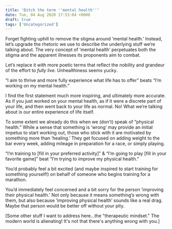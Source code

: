 ```yaml
---
title: 'Ditch the term ''mental health'''
date: Tue, 04 Aug 2020 17:53:04 +0000
draft: true
tags: ['Uncategorized']
---
```


Forget fighting uphill to remove the stigma around ‘mental health.’ Instead, let’s upgrade the rhetoric we use to describe the underlying stuff we’re talking about. The very concept of ‘mental health’ perpetuates both the stigma and the apparent illnesses its proponents aim to combat.

Let’s replace it with more poetic terms that reflect the nobility and grandeur of the effort to _fully live_. Unhealthiness seems yucky. 

“I aim to thrive and more fully experience what life has to offer” beats “I’m working on my mental health.” 

I find the first statement much more inspiring, and ultimately more accurate. As if you just worked on your mental health, as if it were a discrete part of your life, and then went back to your life as normal. No! What we’re talking about is our entire experience of life itself. 

To some extent we already do this when we (don't) speak of “physical health.” While a sense that something is ‘wrong’ may provide an initial impetus to start working out, those who stick with it are motivated by something more than ‘healing.’ They get focused on adding weight to the bar every week, adding mileage in preparation for a race, or simply playing.

“I’m training to \[fill in your preferred activity\]” & “I’m going to play \[fill in your favorite game\]” beat “I’m trying to improve my physical health.” 

You’d probably feel a bit excited (and maybe inspired to start training for something yourself!) on behalf of someone who begins training for a marathon.

You’d immediately feel concerned and a bit sorry for the person ‘improving their physical health.’ Not only because it means something’s wrong with them, but also because ‘improving physical health’ sounds like a real drag. Maybe that person would be better off without your pity.

\[Some other stuff I want to address here...the "therapeutic mindset." The modern world is alienating! It's not that there's anything wrong with you.\]